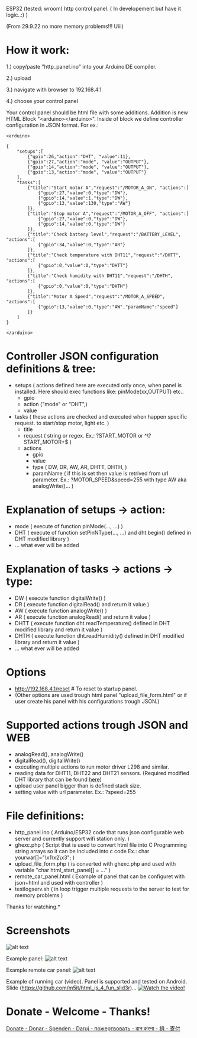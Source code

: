 ESP32 (tested: wroom) http control panel. ( In developement but have it logic..:) )

(From 29.9.22 no more memory problems!!! Uiii)


# How it work:

1.) copy/paste "http_panel.ino" into your ArduinoIDE compiler.

2.) upload

3.) navigate with browser to 192.168.4.1

4.) choose your control panel

Your control panel should be html file with some additions. Addition is new HTML Block "\<arduino>\</arduino>". Inside of block we define controller configuration in JSON format. For ex.:

```
<arduino>

{
	"setups":[
		{"gpio":26,"action":"DHT", "value":11},
		{"gpio":27,"action":"mode", "value":"OUTPUT"},
		{"gpio":14,"action":"mode", "value":"OUTPUT"},
		{"gpio":13,"action":"mode", "value":"OUTPUT"}
	], 
	"tasks":[
		{"title":"Start motor A","request":"/MOTOR_A_ON", "actions":[
			{"gpio":27,"value":0,"type":"DW"},
			{"gpio":14,"value":1,"type":"DW"},
			{"gpio":13,"value":130,"type":"AW"}
		]},
		{"title":"Stop motor A","request":"/MOTOR_A_OFF", "actions":[
			{"gpio":27,"value":0,"type":"DW"},
			{"gpio":14,"value":0,"type":"DW"}
		]},
		{"title":"Check battery level","request":"/BATTERY_LEVEL", "actions":[
			{"gpio":34,"value":0,"type":"AR"}
		]},
		{"title":"Check temperature with DHT11","request":"/DHTT", "actions":[
			{"gpio":0,"value":0,"type":"DHTT"}
		]},
		{"title":"Check humidity with DHT11","request":"/DHTH", "actions":[
			{"gpio":0,"value":0,"type":"DHTH"}
		]},
		{"title":"Motor A Speed","request":"/MOTOR_A_SPEED", "actions":[
			{"gpio":13,"value":0,"type":"AW","paramName":"speed"}
		]}
	]
}

</arduino>
```



# Controller JSON configuration definitions & tree:
- setups   ( actions defined here are executed only once, when panel is installed. Here should exec functions like: pinMode(xx,OUTPUT) etc..
    - gpio
    - action ("mode" or "DHT",)
    - value
- tasks    ( these actions are checked and executed when happen specific request. to start/stop motor, light etc. )
    - title
    - request ( string or regex. Ex.: ?START_MOTOR or ^\\?START\_MOTOR+$ )
    - actions
        - gpio
        - value
        - type      ( DW, DR, AW, AR, DHTT, DHTH, )
        - paramName ( if this is set then value is retrived from url parameter. Ex.:  ?MOTOR_SPEED&speed=255 with type AW aka analogWrite()... )

# Explanation of setups -> action:
- mode ( execute of function pinMode(..., ...) )
- DHT  ( execute of function setPinNType(..., ...) and dht.begin() defined in DHT modified library )
- ... what ever will be added

# Explanation of tasks -> actions -> type:
- DW   ( execute function digitalWrite() )
- DR   ( execute function digitalRead() and return it value )
- AW   ( execute function analogWrite() )
- AR   ( execute function analogRead() and return it value )
- DHTT ( execute function dht.readTemperature() defined in DHT modified library and return it value )
- DHTH ( execute function dht.readHumidity() defined in DHT modified library and return it value )
- ... what ever will be added

# Options
- http://192.168.4.1/reset      # To reset to startup panel.
- (Other options are used trough html panel "upload_file_form.html" or if user create his panel with his configurations trough JSON.)

# Supported actions trough JSON and WEB
- analogRead(), analogWrite()
- digitalRead(), digitalWrite()
- executing multiple actions to run motor driver L298 and similar.
- reading data for DHT11, DHT22 and DHT21 sensors. (Required modified DHT library that can be found <a href="https://github.com/m5it/DHT_sensor_library_modified">here</a>)
- upload user panel bigger than is defined stack size.
- setting value with url parameter. Ex.: ?speed=255

# File definitions:
 - http_panel.ino    ( Arduino/ESP32 code that runs json configurable web server and currently support wifi station only. )
 - ghexc.php         ( Script that is used to convert html file into C Programming string arrays so it can be included into c code Ex.: char yourwar[]="\x1\x2\x3"; )
 - upload_file_form.php ( is converted with ghexc.php and used with variable "char html_start_panel[] = ..." )
- remote_car_panel.html ( Example of panel that can be configuret with json+html and used with controller )
- testlogserv.sh        ( in loop trigger multiple requests to the server to test for memory problems )


Thanks for watching.*


# Screenshots


![alt text](https://github.com/m5it/http_panel/blob/main/screen2_v0.1.png)

Example panel:
![alt text](https://github.com/m5it/http_panel/blob/main/screen5.png)

Example remote car panel:
![alt text](https://github.com/m5it/http_panel/blob/main/Screenshot%20from%202022-10-07%2002-06-18.png)

Example of running car (video). Panel is supported and tested on Android. Slide (https://github.com/m5it/html_js_4_fun_slid3r)...
[![Watch the video!](https://thumbs.dreamstime.com/b/r-149859581.jpg)](https://github.com/m5it/http_panel/blob/main/IMG_3228.MOV)

# Donate - Welcome - Thanks!
<a href="https://www.paypal.com/donate/?hosted_button_id=QGRYL4SL5N4FE"> Donate - Donar - Spenden - Daruj - пожертвовать - दान करना - 捐 - 寄付</a>
